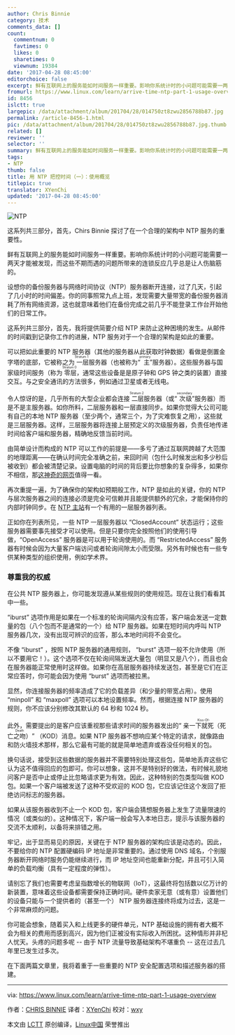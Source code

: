 ```yaml
---
author: Chris Binnie
category: 技术
comments_data: []
count:
  commentnum: 0
  favtimes: 0
  likes: 0
  sharetimes: 0
  viewnum: 19384
date: '2017-04-28 08:45:00'
editorchoice: false
excerpt: 鲜有互联网上的服务能如时间服务一样重要。影响你系统计时的小问题可能需要一两天才能被发现，而这些不期而遇的问题所带来的连锁反应几乎总是让人伤脑筋的。
fromurl: https://www.linux.com/learn/arrive-time-ntp-part-1-usage-overview
id: 8456
islctt: true
largepic: /data/attachment/album/201704/28/014750zt8zwu2856788b87.jpg
permalink: /article-8456-1.html
pic: /data/attachment/album/201704/28/014750zt8zwu2856788b87.jpg.thumb.jpg
related: []
reviewer: ''
selector: ''
summary: 鲜有互联网上的服务能如时间服务一样重要。影响你系统计时的小问题可能需要一两天才能被发现，而这些不期而遇的问题所带来的连锁反应几乎总是让人伤脑筋的。
tags:
- NTP
thumb: false
title: 用 NTP 把控时间（一）：使用概览
titlepic: true
translator: XYenChi
updated: '2017-04-28 08:45:00'
---
```


![NTP](/data/attachment/album/201704/28/014750zt8zwu2856788b87.jpg "NTP")


这系列共三部分，首先，Chirs Binnie 探讨了在一个合理的架构中 NTP 服务的重要性。


鲜有互联网上的服务能如时间服务一样重要。影响你系统计时的小问题可能需要一两天才能被发现，而这些不期而遇的问题所带来的连锁反应几乎总是让人伤脑筋的。


设想你的备份服务器与网络时间协议（NTP）服务器断开连接，过了几天，引起了几小时的时间偏差。你的同事照常九点上班，发现需要大量带宽的备份服务器消耗了所有网络资源，这也就意味着他们在备份完成之前几乎不能登录工作台开始他们的日常工作。


这系列共三部分，首先，我将提供简要介绍 NTP 来防止这种困境的发生。从邮件的时间戳到记录你工作的进展，NTP 服务对于一个合理的架构是如此的重要。


可以把如此重要的 NTP 服务器（其他的服务器从此获取时钟数据）看做是倒置金字塔的底部，它被称之为<ruby> 一层 <rt>  Stratum 1 </rt></ruby>服务器（也被称为“<ruby> 主 <rt>  primary </rt></ruby>”服务器）。这些服务器与国家级时间服务（称为<ruby> 零层 <rt>  Stratum 0 </rt></ruby>，通常这些设备是是原子钟和 GPS 钟之类的装置）直接交互。与之安全通讯的方法很多，例如通过卫星或者无线电。


令人惊讶的是，几乎所有的大型企业都会连接<ruby> 二层 <rt>  Stratum 2 </rt></ruby>服务器（或“<ruby> 次级 <rt>  secondary </rt></ruby>”服务器）而是不是主服务器。如你所料，二层服务器和一层直接同步。如果你觉得大公司可能有自己的本地 NTP 服务器（至少两个，通常三个，为了灾难恢复之用），这些就是三层服务器。这样，三层服务器将连接上层预定义的次级服务器，负责任地传递时间给客户端和服务器，精确地反馈当前时间。


由简单设计而构成的 NTP 可以工作的前提是——多亏了通过互联网跨越了大范围的地理距离——在确认时间完全准确之前，来回时间（包什么时候发出和多少秒后被收到）都会被清楚记录。设置电脑的时间的背后要比你想象的复杂得多，如果你不相信，那[这神奇的网页](http://www.ntp.org/ntpfaq/NTP-s-sw-clocks-quality.htm)值得一看。


再次重提一遍，为了确保你的架构如预期般工作，NTP 是如此的关键，你的 NTP 与层次服务器之间的连接必须是完全可信赖并且能提供额外的冗余，才能保持你的内部时钟同步。在 [NTP 主站](http://support.ntp.org/bin/view/Servers/StratumOneTimeServers)有一个有用的一层服务器列表。


正如你在列表所见，一些 NTP 一层服务器以 “ClosedAccount” 状态运行；这些服务器需要事先接受才可以使用。但是只要你完全按照他们的使用引导做，“OpenAccess” 服务器是可以用于轮询使用的。而 “RestrictedAccess” 服务器有时候会因为大量客户端访问或者轮询间隙太小而受限。另外有时候也有一些专供某种类型的组织使用，例如学术界。


### 尊重我的权威


在公共 NTP 服务器上，你可能发现遵从某些规则的使用规范。现在让我们看看其中一些。


“iburst” 选项作用是如果在一个标准的轮询间隔内没有应答，客户端会发送一定数量的包（八个包而不是通常的一个）给 NTP 服务器。如果在短时间内呼叫 NTP 服务器几次，没有出现可辨识的应答，那么本地时间将不会变化。


不像 “iburst” ，按照 NTP 服务器的通用规则， “burst” 选项一般不允许使用（所以不要用它！）。这个选项不仅在轮询间隔发送大量包（明显又是八个），而且也会在服务器能正常使用时这样做。如果你在高层服务器持续发送包，甚至是它们在正常应答时，你可能会因为使用 “burst” 选项而被拉黑。


显然，你连接服务器的频率造成了它的负载差异（和少量的带宽占用）。使用 “minpoll” 和 “maxpoll” 选项可以本地设置频率。然而，根据连接 NTP 服务器的规则，你不应该分别修改其默认的 64 秒和 1024 秒。


此外，需要提出的是客户应该重视那些请求时间的服务器发出的“<ruby> 亲一下就死（死亡之吻） <rt>  Kiss-Of-Death </rt></ruby>” （KOD）消息。如果 NTP 服务器不想响应某个特定的请求，就像路由和防火墙技术那样，那么它最有可能的就是简单地遗弃或吞没任何相关的包。


换句话说，接受到这些数据的服务器并不需要特别处理这些包，简单地丢弃这些它认为这不值得回应的包即可。你可以想象，这并不是特别好的做法，有时候礼貌地问客户是否中止或停止比忽略请求更为有效。因此，这种特别的包类型叫做 KOD 包。如果一个客户端被发送了这种不受欢迎的 KOD 包，它应该记住这个发回了拒绝访问标志的服务器。


如果从该服务器收到不止一个 KOD 包，客户端会猜想服务器上发生了流量限速的情况（或类似的）。这种情况下，客户端一般会写入本地日志，提示与该服务器的交流不太顺利，以备将来排错之用。


牢记，出于显而易见的原因，关键在于 NTP 服务器的架构应该是动态的。因此，不要给你的 NTP 配置硬编码 IP 地址是非常重要的。通过使用 DNS 域名，个别服务器断开网络时服务仍能继续进行，而 IP 地址空间也能重新分配，并且可引入简单的负载均衡（具有一定程度的弹性）。


请别忘了我们也需要考虑呈指数增长的物联网（IoT），这最终将包括数以亿万计的新装置，意味着这些设备都需要保持正确时间。硬件卖家无意（或有意）设置他们的设备只能与一个提供者的（甚至一个） NTP 服务器连接终将成为过去，这是一个非常麻烦的问题。


你可能会想象，随着买入和上线更多的硬件单元，NTP 基础设施的拥有者大概不会为相关的费用而感到高兴，因为他们正被没有实际收入所困扰。这种情形并非杞人忧天。头疼的问题多呢 -- 由于 NTP 流量导致基础架构不堪重负 -- 这在过去几年里已发生过多次。


在下面两篇文章里，我将着重于一些重要的 NTP 安全配置选项和描述服务器的搭建。




---


via: <https://www.linux.com/learn/arrive-time-ntp-part-1-usage-overview>


作者：[CHRIS BINNIE](https://www.linux.com/users/chrisbinnie) 译者：[XYenChi](https://github.com/XYenChi) 校对：[wxy](https://github.com/wxy)


本文由 [LCTT](https://github.com/LCTT/TranslateProject) 原创编译，[Linux中国](https://linux.cn/) 荣誉推出